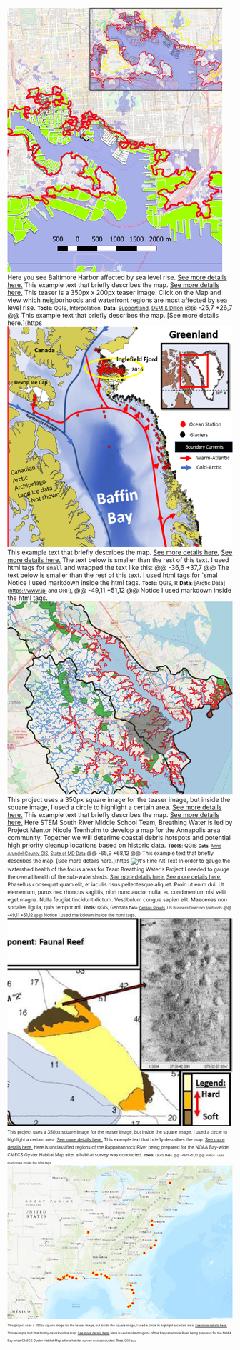 ![It's Fine Alt Text](P1_SLR/Capture.PNG)
 Here you see Baltimore Harbor affected by sea level rise.
[See more details here.](https://nicoletrenholm.github.io/P1_SLR/P1.html)
 This example text that briefly describes the map. [See more details here.](https://nicoletrenholm.github.io/P1_SLR/P1_SLR.html)
This teaser is a 350px x 200px teaser image. Click on the Map and view  which neigborhoods and waterfront regions are most affected by sea level rise.
 <small>__Tools__: QGIS, Interpolation,</small>
 <small>__Data__:
[Supportland](https://supportland.com/), [DEM & Dillon](https://oregoncraftbeer.org/guild/)</small>
 @@ -25,7 +26,7 @@ This example text that briefly describes the map. [See more details here.](https
 ![It's Fine Alt Text](P2_GLacier/glacier.PNG)
 This example text that briefly describes the map. [See more details here.](https://nicoletrenholm.github.io/P2_glacier/Glacier.html)
[See more details here.](https://nicoletrenholm.github.io/P2_glacier/Glacier.html)
 The text below is smaller than the rest of this text. I used html tags for `small` and wrapped the text like this:
 @@ -36,6 +37,7 @@ The text below is smaller than the rest of this text. I used html tags for `smal
Notice I used markdown inside the html tags.
 <small>__Tools__: QGIS, R</small>
 <small>__Data__:
[Arctic Data](https://www.jpl and ORP), </small>
 @@ -49,11 +51,12 @@ Notice I used markdown inside the html tags.
 ![It's Fine Alt Text](P3_STEMAA/2watersheds.PNG)
 This project uses a 350px square image for the teaser image, but inside the square image, I used a circle to highlight a certain area.
[See more details here.](https://nicoletrenholm.github.io/P3_STEMAA/STEMAA.html)
 This example text that briefly describes the map. [See more details here.](https://nicoletrenholm.github.io/P3_STEMAA/STEMAA.html)
Here STEM South River Middle School Team, Breathing Water is led by Project Mentor Nicole Trenholm to develop a map for the Annapolis area community. Together we will deterime coastal debris hotspots and potential high priority cleanup locations based on historic data.
 <small>__Tools__: QGIS
 <small>__Data__:
[Anne Arundel County GIS](https://supportland.com/), [State of MD Data](https://oregoncraftbeer.org/guild/)</small>
 @@ -65,9 +68,12 @@ This example text that briefly describes the map. [See more details here.](https
 ![It's Fine Alt Text](P4_AACBI/ClusterMap.PNG)
 In order to gauge the watershed health of the focus areas for Team Breathing Water's Project I needed to gauge the overall health of the sub-watersheds. [See more details here.](https://nicoletrenholm.github.io/P4_AACBI_L6/L6.html)
[See more details here.](https://nicoletrenholm.github.io/P4_AACBI_L6/L6.html)
 Phasellus consequat quam elit, et iaculis risus pellentesque aliquet. Proin ut enim dui. Ut elementum, purus nec rhoncus sagittis, nibh nunc auctor nulla, eu condimentum nisi velit eget magna. Nulla feugiat tincidunt dictum. Vestibulum congue sapien elit. Maecenas non sodales ligula, quis tempor mi.
 <small>__Tools__: QGIS, Geodata
 <small>__Data__:
[Census Streets](https://www.census.gov/cgi-bin/geo/shapefiles/index.php), US Business Directory (defunct)</small>
@@ -49,11 +51,12 @@ Notice I used markdown inside the html tags.
![It's Fine Alt Text](P5_VAHabMap/Capture.PNG)
This project uses a 350px square image for the teaser image, but inside the square image, I used a circle to highlight a certain area.
[See more details here.](https://nicoletrenholm.github.io/P5_VAHabMap/VAHabMap.html)
This example text that briefly describes the map. [See more details here.](https://nicoletrenholm.github.io/P5_VAHabMap/VAHabMap.html)
Here is unclassified regions of the Rappahannock River being prepared for the NOAA Bay-wide CMECS Oyster Habitat Map after a habitat survey was conducted.
<small>__Tools__: QGIS
<small>__Data__:
@@ -49,11 +51,12 @@ Notice I used markdown inside the html tags.
![It's Fine Alt Text](P7_FishFinder/ff.PNG)
This project uses a 350px square image for the teaser image, but inside the square image, I used a circle to highlight a certain area.
[See more details here.](https://nicoletrenholm.github.io/P7_FishFinder/ff.html)
This example text that briefly describes the map. [See more details here.](https://nicoletrenholm.github.io/P7_FishFinder/ff.html)
Here is unclassified regions of the Rappahannock River being prepared for the NOAA Bay-wide CMECS Oyster Habitat Map after a habitat survey was conducted.
<small>__Tools__: QGIS
<small>__Data__:
